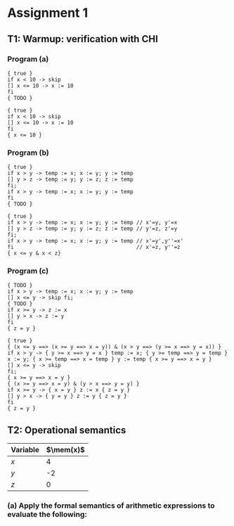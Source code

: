# Assignment 1
## T1: Warmup: verification with CHI

### Program (a) 

```
{ true }
if x < 10 -> skip 
[] x <= 10 -> x := 10 
fi 
{ TODO } 
```

```
{ true }
if x < 10 -> skip
[] x <= 10 -> x := 10
fi
{ x <= 10 }
```

### Program (b) 

```
{ true } 
if x > y -> temp := x; x := y; y := temp 
[] y > z -> temp := y; y := z; z := temp 
fi; 
if x > y -> temp := x; x := y; y := temp 
fi 
{ TODO } 
```

```
{ true } 
if x > y -> temp := x; x := y; y := temp // x'=y, y'=x
[] y > z -> temp := y; y := z; z := temp // y'=z, z'=y
fi;
if x > y -> temp := x; x := y; y := temp // x'=y',y''=x'
fi                                       // x'=z, y''=z
{ x <= y & x < z}

```

### Program (c) 

```
{ TODO } 
if x > y -> temp := x; x := y; y := temp 
[] x <= y -> skip fi; 
{ TODO } 
if x >= y -> z := x 
[] y > x -> z := y 
fi 
{ z = y }
```

```
{ true }
{ (x <= y ==> (x >= y ==> x = y)) & (x > y ==> (y >= x ==> y = x)) }
if x > y -> { y >= x ==> y = x } temp := x; { y >= temp ==> y = temp } x := y; { x >= temp ==> x = temp } y := temp { x >= y ==> x = y }
[] x <= y -> skip
fi;
{ x >= y ==> x = y }
{ (x >= y ==> x = y) & (y > x ==> y = y) }
if x >= y -> { x = y } z := x { z = y }
[] y > x -> { y = y } z := y { z = y }
fi 
{ z = y }

```

## T2: Operational semantics

| Variable | $\mem(x)$ |
| -------- | --------- |
| $x$      | 4         |
| $y$      | -2        |
| $z$      | 0         |
### (a) Apply the formal semantics of arithmetic expressions to evaluate the following:

